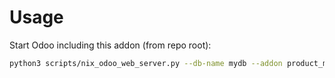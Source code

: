 # Usage

Start Odoo including this addon (from repo root):

```bash
python3 scripts/nix_odoo_web_server.py --db-name mydb --addon product_mrp_info
```
